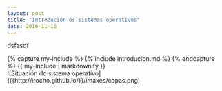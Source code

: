 ```yaml
---
layout: post
title: "Introdución ós sistemas operativos"
date: 2016-11-16
---
```

dsfasdf
<div class="tab">
    {% capture my-include %}
    {% include introducion.md %}
    {% endcapture %}
    {{ my-include | markdownify }}
</div>
![Situación do sistema operativo]({{http://irocho.github.io/}}/imaxes/capas.png)
